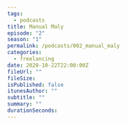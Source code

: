 ```yaml
---
tags:
  - podcasts
title: Manual Maly
episode: "2"
season: "1"
permalink: /podcasts/002_manual_maly
categories:
  - freelancing
date: 2020-10-22T22:00:00Z
fileUrl: ""
fileSize:
isPublished: false
itunesAuthor: ""
subtitle: ""
summary: ""
durationSeconds:
---
```

